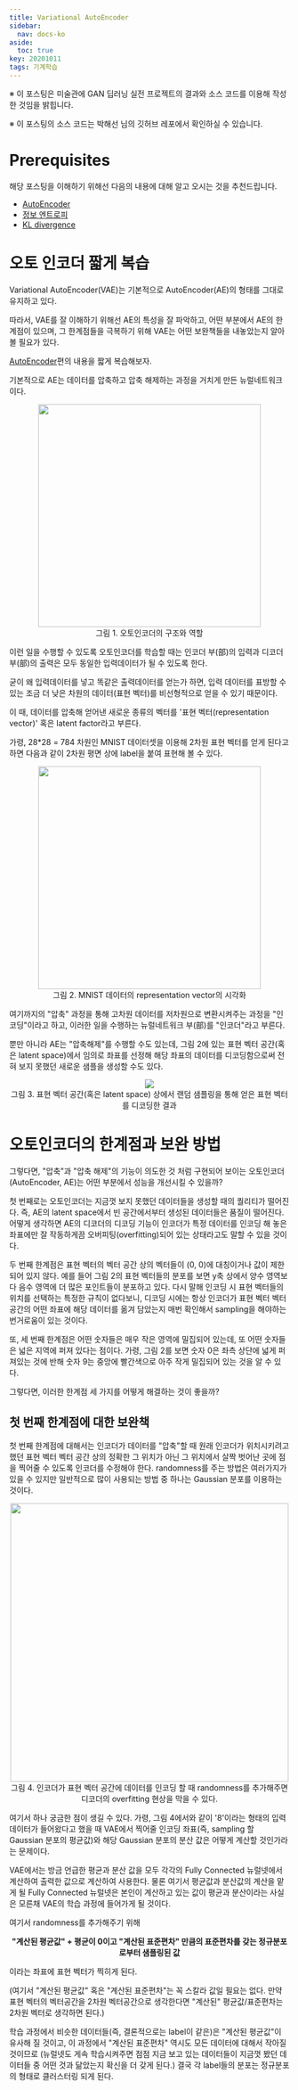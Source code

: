 ```yaml
---
title: Variational AutoEncoder
sidebar:
  nav: docs-ko
aside:
  toc: true
key: 20201011
tags: 기계학습
---
```


※ 이 포스팅은 미술관에 GAN 딥러닝 실전 프로젝트의 결과와 소스 코드를 이용해 작성한 것임을 밝힙니다.

※ 이 포스팅의 소스 코드는 박해선 님의 깃허브 레포에서 확인하실 수 있습니다.

# Prerequisites

해당 포스팅을 이해하기 위해선 다음의 내용에 대해 알고 오시는 것을 추천드립니다.

* [AutoEncoder](https://angeloyeo.github.io/2020/10/10/autoencoder.html)
* [정보 엔트로피](https://angeloyeo.github.io/2020/10/26/information_entropy.html)
* [KL divergence](https://angeloyeo.github.io/2020/10/27/KL_divergence.html)

# 오토 인코더 짧게 복습

Variational AutoEncoder(VAE)는 기본적으로 AutoEncoder(AE)의 형태를 그대로 유지하고 있다.

따라서, VAE를 잘 이해하기 위해선 AE의 특성을 잘 파악하고, 어떤 부분에서 AE의 한계점이 있으며, 그 한계점들을 극복하기 위해 VAE는 어떤 보완책들을 내놓았는지 알아볼 필요가 있다.

[AutoEncoder](https://angeloyeo.github.io/2020/10/10/autoencoder.html)편의 내용을 짧게 복습해보자.

기본적으로 AE는 데이터를 압축하고 압축 해제하는 과정을 거치게 만든 뉴럴네트워크이다.

<p align ="center">
  <img width = "400" src = "https://raw.githubusercontent.com/angeloyeo/angeloyeo.github.io/master/pics/2020-10-10-autoencoder/pic1.png">
  <br>
  그림 1. 오토인코더의 구조와 역할
</p>

이런 일을 수행할 수 있도록 오토인코더를 학습할 때는 인코더 부(部)의 입력과 디코더 부(部)의 출력은 모두 동일한 입력데이터가 될 수 있도록 한다.

굳이 왜 입력데이터를 넣고 똑같은 출력데이터를 얻는가 하면, 입력 데이터를 표방할 수 있는 조금 더 낮은 차원의 데이터(표현 벡터)를 비선형적으로 얻을 수 있기 때문이다.

이 때, 데이터를 압축해 얻어낸 새로운 종류의 벡터를 '표현 벡터(representation vector)' 혹은 latent factor라고 부른다.

가령, 28*28 = 784 차원인 MNIST 데이터셋을 이용해 2차원 표현 벡터를 얻게 된다고 하면 다음과 같이 2차원 평면 상에 label을 붙여 표현해 볼 수 있다.

<p align ="center">
  <img width = "400" src = "https://raw.githubusercontent.com/angeloyeo/angeloyeo.github.io/master/pics/2020-10-10-autoencoder/pic3.png">
  <br>
  그림 2. MNIST 데이터의 representation vector의 시각화
</p>

여기까지의 "압축" 과정을 통해 고차원 데이터를 저차원으로 변환시켜주는 과정을 "인코딩"이라고 하고, 이러한 일을 수행하는 뉴럴네트워크 부(部)를 "인코더"라고 부른다.

뿐만 아니라 AE는 "압축해제"를 수행할 수도 있는데, 그림 2에 있는 표현 벡터 공간(혹은 latent space)에서 임의로 좌표를 선정해 해당 좌표의 데이터를 디코딩함으로써 전혀 보지 못했던 새로운 샘플을 생성할 수도 있다.

<p align = "center">
  <img src ="https://raw.githubusercontent.com/angeloyeo/angeloyeo.github.io/master/pics/2020-10-11-VAE/pic0.png">
  <br>
  그림 3. 표현 벡터 공간(혹은 latent space) 상에서 랜덤 샘플링을 통해 얻은 표현 벡터를 디코딩한 결과
</p>

# 오토인코더의 한계점과 보완 방법

그렇다면, "압축"과 "압축 해제"의 기능이 의도한 것 처럼 구현되어 보이는 오토인코더(AutoEncoder, AE)는 어떤 부분에서 성능을 개선시킬 수 있을까?

첫 번째로는 오토인코더는 지금껏 보지 못했던 데이터들을 생성할 때의 퀄리티가 떨어진다. 즉, AE의 latent space에서 빈 공간에서부터 생성된 데이터들은 품질이 떨어진다. 어떻게 생각하면 AE의 디코더의 디코딩 기능이 인코더가 특정 데이터를 인코딩 해 놓은 좌표에만 잘 작동하게끔 오버피팅(overfitting)되어 있는 상태라고도 말할 수 있을 것이다.

두 번째 한계점은 표현 벡터의 벡터 공간 상의 벡터들이 (0, 0)에 대칭이거나 값이 제한되어 있지 않다. 예를 들어 그림 2의 표현 벡터들의 분포를 보면 y축 상에서 양수 영역보다 음수 영역에 더 많은 포인트들이 분포하고 있다. 다시 말해 인코딩 시 표현 벡터들의 위치를 선택하는 특정한 규칙이 없다보니, 디코딩 시에는 항상 인코더가 표현 벡터 벡터 공간의 어떤 좌표에 해당 데이터를 옮겨 담았는지 매번 확인해서 sampling을 해야하는 번거로움이 있는 것이다.

또, 세 번째 한계점은 어떤 숫자들은 매우 작은 영역에 밀집되어 있는데, 또 어떤 숫자들은 넓은 지역에 퍼져 있다는 점이다. 가령, 그림 2를 보면 숫자 0은 좌측 상단에 넓게 퍼져있는 것에 반해 숫자 9는 중앙에 빨간색으로 아주 작게 밀집되어 있는 것을 알 수 있다.

그렇다면, 이러한 한계점 세 가지를 어떻게 해결하는 것이 좋을까?


## 첫 번째 한계점에 대한 보완책

첫 번째 한계점에 대해서는 인코더가 데이터를 "압축"할 때 원래 인코더가 위치시키려고 했던 표현 벡터 벡터 공간 상의 정확한 그 위치가 아닌 그 위치에서 살짝 벗어난 곳에 점을 찍어줄 수 있도록 인코더를 수정해야 한다. randomness를 주는 방법은 여러가지가 있을 수 있지만 일반적으로 많이 사용되는 방법 중 하나는 Gaussian 분포를 이용하는 것이다.

<p align = "center">
  <img width = "500" src ="https://raw.githubusercontent.com/angeloyeo/angeloyeo.github.io/master/pics/2020-10-11-VAE/pic1.png">
  <br>
  그림 4. 인코더가 표현 벡터 공간에 데이터를 인코딩 할 때 randomness를 추가해주면 디코더의 overfitting 현상을 막을 수 있다.
</p>

[//]:# (그런데, 왜 각각의 label들이 꼭 하나의 cluster를 normal 분포처럼 이루도록 결과가 얻어지는 걸까?)

여기서 하나 궁금한 점이 생길 수 있다. 가령, 그림 4에서와 같이 '8'이라는 형태의 입력 데이터가 들어왔다고 했을 때 VAE에서 찍어줄 인코딩 좌표(즉, sampling 할 Gaussian 분포의 평균값)와 해당 Gaussian 분포의 분산 값은 어떻게 계산할 것인가라는 문제이다.

VAE에서는 방금 언급한 평균과 분산 값을 모두 각각의 Fully Connected 뉴럴넷에서 계산하여 출력한 값으로 계산하여 사용한다. 물론 여기서 평균값과 분산값의 계산을 맡게 될 Fully Connected 뉴럴넷은 본인이 계산하고 있는 값이 평균과 분산이라는 사실은 모른채 VAE의 학습 과정에 들어가게 될 것이다. 

여기서 randomness를 추가해주기 위해 

<center>
  <b>
  "계산된 평균값" + 평균이 0이고 "계산된 표준편차" 만큼의 표준편차를 갖는 정규분포로부터 샘플링된 값
  </b>
</center>

이라는 좌표에 표현 벡터가 찍히게 된다.

(여기서 "계산된 평균값" 혹은 "계산된 표준편차"는 꼭 스칼라 값일 필요는 없다. 만약 표현 벡터의 벡터공간을 2차원 벡터공간으로 생각한다면 "계산된" 평균값/표준편차는 2차원 벡터로 생각하면 된다.)

학습 과정에서 비슷한 데이터들(즉, 결론적으로는 label이 같은)은 "계산된 평균값"이 유사해 질 것이고, 이 과정에서 "계산된 표준편차" 역시도 모든 데이터에 대해서 작아질 것이므로 (뉴럴넷도 게속 학습시켜주면 점점 지금 보고 있는 데이터들이 지금껏 봤던 데이터들 중 어떤 것과 닮았는지 확신을 더 갖게 된다.) 결국 각 label들의 분포는 정규분포의 형태로 클러스터링 되게 된다.




